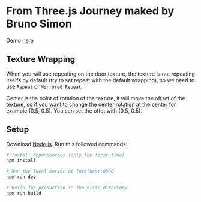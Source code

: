 # From Three.js Journey maked by Bruno Simon

Demo [here](https://hilarious-cheesecake-2cef3e.netlify.app/)

## Texture Wrapping

When you will use repeating on the door texture, the texture is not repeating itselfs by default (try to set repeat with the default wrapping), so we need to use `Repeat` or `Mirrored Repeat`.

Center is the point of rotation of the texture, it will move the offset of the texture, so if you want to change the center rotation at the center for example (0.5, 0.5). You can set the offet with (0.5, 0.5).

## Setup

Download [Node.js](https://nodejs.org/en/download/).
Run this followed commands:

```bash
# Install dependencies (only the first time)
npm install

# Run the local server at localhost:8080
npm run dev

# Build for production in the dist/ directory
npm run build
```

